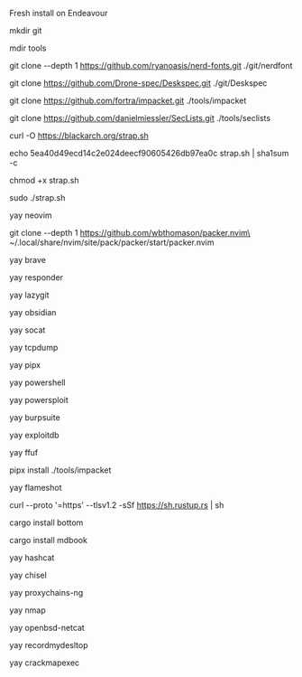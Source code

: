 Fresh install on Endeavour

mkdir git

mdir tools

git clone --depth 1 https://github.com/ryanoasis/nerd-fonts.git ./git/nerdfont

git clone https://github.com/Drone-spec/Deskspec.git ./git/Deskspec

git clone https://github.com/fortra/impacket.git ./tools/impacket

git clone https://github.com/danielmiessler/SecLists.git ./tools/seclists

curl -O https://blackarch.org/strap.sh

echo 5ea40d49ecd14c2e024deecf90605426db97ea0c strap.sh | sha1sum -c

chmod +x strap.sh

sudo ./strap.sh

yay neovim

git clone --depth 1 https://github.com/wbthomason/packer.nvim\
 ~/.local/share/nvim/site/pack/packer/start/packer.nvim

yay brave

yay responder

yay lazygit

yay obsidian

yay socat

yay tcpdump

yay pipx

yay powershell

yay powersploit

yay burpsuite

yay exploitdb

yay ffuf

pipx install ./tools/impacket

yay flameshot

curl --proto '=https' --tlsv1.2 -sSf https://sh.rustup.rs | sh

cargo install bottom

cargo install mdbook

yay hashcat

yay chisel

yay proxychains-ng

yay nmap

yay openbsd-netcat

yay recordmydesltop

yay crackmapexec


